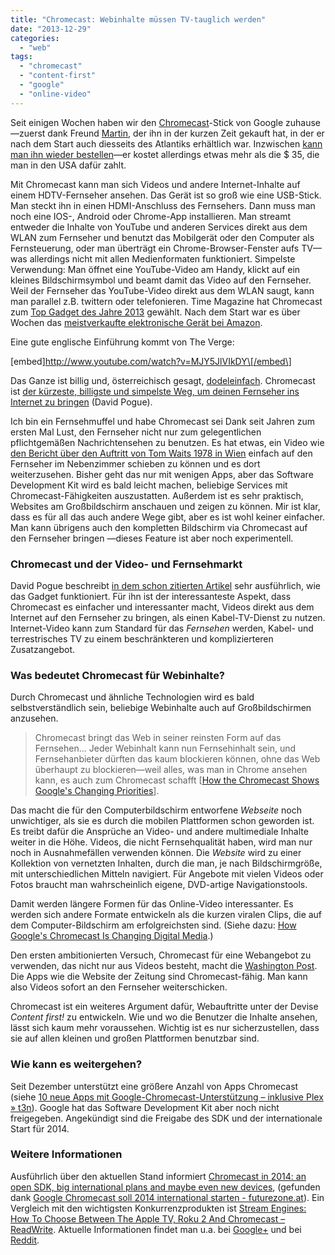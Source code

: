 ```yaml
---
title: "Chromecast: Webinhalte müssen TV-tauglich werden"
date: "2013-12-29"
categories: 
  - "web"
tags: 
  - "chromecast"
  - "content-first"
  - "google"
  - "online-video"
---
```


Seit einigen Wochen haben wir den [Chromecast](http://www.google.com/intl/de/chrome/devices/chromecast/ "Chromecast")\-Stick von Google zuhause—zuerst dank Freund [Martin](https://www.facebook.com/martin.gutzelnig "Martin Alexander Gutzelnig"), der ihn in der kurzen Zeit gekauft hat, in der er nach dem Start auch diesseits des Atlantiks erhältlich war. Inzwischen [kann man ihn wieder bestellen](http://www.amazon.de/Google-Chromecast-Streaming-Media-Player/dp/B00DR0PDNE/ref=sr_1_1?ie=UTF8&qid=1388336936&sr=8-1&keywords=chromecast "Google Chromecast HDMI Streaming Media Player: Amazon.de: Elektronik")—er kostet allerdings etwas mehr als die $ 35, die man in den USA dafür zahlt.

Mit Chromecast kann man sich Videos und andere Internet-Inhalte auf einem HDTV-Fernseher ansehen. Das Gerät ist so groß wie eine USB-Stick. Man steckt ihn in einen HDMI-Anschluss des Fernsehers. Dann muss man noch eine IOS-, Android oder Chrome-App installieren. Man streamt entweder die Inhalte von YouTube und anderen Services direkt aus dem WLAN zum Fernseher und benutzt das Mobilgerät oder den Computer als Fernsteuerung, oder man überträgt ein Chrome-Browser-Fenster aufs TV—was allerdings nicht mit allen Medienformaten funktioniert. Simpelste Verwendung: Man öffnet eine YouTube-Video am Handy, klickt auf ein kleines Bildschirmsymbol und beamt damit das Video auf den Fernseher. Weil der Fernseher das YouTube-Video direkt aus dem WLAN saugt, kann man parallel z.B. twittern oder telefonieren. Time Magazine hat Chromecast zum [Top Gadget des Jahre 2013](http://techland.time.com/2013/12/04/technology/slide/top-10-gadgets/ "Top 10 Gadgets of 2013 | Top 10 Everything of 2013 - Technology | TIME.com") gewählt. Nach dem Start war es über Wochen das [meistverkaufte elektronische Gerät bei Amazon](http://readwrite.com/2013/10/10/chromecast-amazon-best-seller#awesm=~orqAUNa6hWrvaf "Go On, Guess What Amazon's Top-Selling Gadget Is Right Now – ReadWrite").

Eine gute englische Einführung kommt von The Verge:

\[embed\]http://www.youtube.com/watch?v=MJY5JlVIkDY\[/embed\]

Das Ganze ist billig und, österreichisch gesagt, [dodeleinfach](http://www.ostarrichi.org/oesterreich-2952-at-Dodel.html "Österreichisch - Deutsch : Dodel - Idiot"). Chromecast ist [der kürzeste, billigste und simpelste Weg, um deinen Fernseher ins Internet zu bringen](http://www.nytimes.com/2013/08/01/technology/personaltech/chromecast-simply-and-cheaply-flings-web-video-to-tvs.html?pagewanted=all&_r=1& "Chromecast, Simply and Cheaply, Flings Web Video to TVs - NYTimes.com") (David Pogue).

Ich bin ein Fernsehmuffel und habe Chromecast sei Dank seit Jahren zum ersten Mal Lust, den Fernseher nicht nur zum gelegentlichen pflichtgemäßen Nachrichtensehen zu benutzen. Es hat etwas, ein Video wie [den Bericht über den Auftritt von Tom Waits 1978 in Wien](http://www.youtube.com/watch?v=KVapSPytJxI#t=19 "▶ Tom Waits - A Day in Vienna - YouTube") einfach auf den Fernseher im Nebenzimmer schieben zu können und es dort weiterzusehen. Bisher geht das nur mit wenigen Apps, aber das Software Development Kit wird es bald leicht machen, beliebige Services mit Chromecast-Fähigkeiten auszustatten. Außerdem ist es sehr praktisch, Websites am Großbildschirm anschauen und zeigen zu können. Mir ist klar, dass es für all das auch andere Wege gibt, aber es ist wohl keiner einfacher. Man kann übrigens auch den kompletten Bildschirm via Chromecast auf den Fernseher bringen —dieses Feature ist aber noch experimentell.

### Chromecast und der Video- und Fernsehmarkt

David Pogue beschreibt [in dem schon zitierten Artikel](http://www.nytimes.com/2013/08/01/technology/personaltech/chromecast-simply-and-cheaply-flings-web-video-to-tvs.html?pagewanted=all&_r=1& "Chromecast, Simply and Cheaply, Flings Web Video to TVs - NYTimes.com") sehr ausführlich, wie das Gadget funktioniert. Für ihn ist der interessanteste Aspekt, dass Chromecast es einfacher und interessanter macht, Videos direkt aus dem Internet auf den Fernseher zu bringen, als einen Kabel-TV-Dienst zu nutzen. Internet-Video kann zum Standard für das _Fernsehen_ werden, Kabel- und terrestrisches TV zu einem beschränkteren und komplizierteren Zusatzangebot.

### Was bedeutet Chromecast für Webinhalte?

Durch Chromecast und ähnliche Technologien wird es bald selbstverständlich sein, beliebige Webinhalte auch auf Großbildschirmen anzusehen.

> Chromecast bringt das Web in seiner reinsten Form auf das Fernsehen... Jeder Webinhalt kann nun Fernsehinhalt sein, und Fernsehanbieter dürften das kaum blockieren können, ohne das Web überhaupt zu blockieren—weil alles, was man in Chrome ansehen kann, es auch zum Chromecast schafft \[[How the Chromecast Shows Google's Changing Priorities](http://www.huffingtonpost.com/joseph-farrell/how-the-chromecast-shows-_b_4018340.html "How the Chromecast Shows Google's Changing Priorities | Joseph Farrell")\].

Das macht die für den Computerbildschirm entworfene _Webseite_ noch unwichtiger, als sie es durch die mobilen Plattformen schon geworden ist. Es treibt dafür die Ansprüche an Video- und andere multimediale Inhalte weiter in die Höhe. Videos, die nicht Fernsehqualität haben, wird man nur noch in Ausnahmefällen verwenden können. Die _Website_ wird zu einer Kollektion von vernetzten Inhalten, durch die man, je nach Bildschirmgröße, mit unterschiedlichen Mitteln navigiert. Für Angebote mit vielen Videos oder Fotos braucht man wahrscheinlich eigene, DVD-artige Navigationstools.

Damit werden längere Formen für das Online-Video interessanter. Es werden sich andere Formate entwickeln als die kurzen viralen Clips, die auf dem Computer-Bildschirm am erfolgreichsten sind. (Siehe dazu: [How Google's Chromecast Is Changing Digital Media](http://www.business2community.com/tech-gadgets/how-googles-chromecast-is-changing-digital-media-video-0585001#!qRrQ8 "How Google's Chromecast Is Changing Digital Media (Video) - Business 2 Community").)

Den ersten ambitionierten Versuch, Chromecast für eine Webangebot zu verwenden, das nicht nur aus Videos besteht, macht die [Washington Post](http://www.washingtonpost.com/blogs/ask-the-post/wp/2013/12/10/chromecast-live-on-posttv/ "Washington Post becomes the first news site using Chromecast"). Die Apps wie die Website der Zeitung sind Chromecast-fähig. Man kann also Videos sofort an den Fernseher weiterschicken.

Chromecast ist ein weiteres Argument dafür, Webauftritte unter der Devise _Content first!_ zu entwickeln. Wie und wo die Benutzer die Inhalte ansehen, lässt sich kaum mehr voraussehen. Wichtig ist es nur sicherzustellen, dass sie auf allen kleinen und großen Plattformen benutzbar sind.

### Wie kann es weitergehen?

Seit Dezember unterstützt eine größere Anzahl von Apps Chromecast (siehe [10 neue Apps mit Google-Chromecast-Unterstützung – inklusive Plex » t3n](http://t3n.de/news/chromecast-unterstuetzung-fuer-515878/ "10 neue Apps mit Google-Chromecast-Unterstützung – inklusive Plex")). Google hat das Software Development Kit aber noch nicht freigegeben. Angekündigt sind die Freigabe des SDK und der internationale Start für 2014.

### Weitere Informationen

Ausführlich über den aktuellen Stand informiert [Chromecast in 2014: an open SDK, big international plans and maybe even new devices](http://gigaom.com/2013/12/13/chromecast-in-2014-an-open-sdk-big-international-plans-and-maybe-even-new-devices/ "Chromecast in 2014: an open SDK, big international plans and maybe even new devices — Tech News and Analysis"), (gefunden dank [Google Chromecast soll 2014 international starten - futurezone.at](http://futurezone.at/produkte/google-chromecast-soll-2014-international-starten/41.173.620 "Google Chromecast soll 2014 international starten - futurezone.at")). Ein Vergleich mit den wichtigsten Konkurrenzprodukten ist [Stream Engines: How To Choose Between The Apple TV, Roku 2 And Chromecast – ReadWrite](http://readwrite.com/2013/12/10/compare-roku-2-apple-tv-chromecast#awesm=~orqFLYNwd44dBb "Stream Engines: How To Choose Between The Apple TV, Roku 2 And Chromecast – ReadWrite"). Aktuelle Informationen findet man u.a. bei [Google+](https://plus.google.com/s/chromecast "Search - Google+") und bei [Reddit](http://www.reddit.com/r/Chromecast/ "Chromecast").
